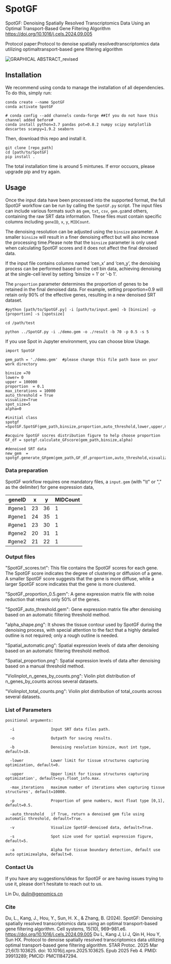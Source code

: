 # SpotGF
SpotGF: Denoising Spatially Resolved Transcriptomics Data Using an Optimal Transport-Based Gene Filtering Algorithm
https://doi.org/10.1016/j.cels.2024.09.005

Protocol paper:Protocol to denoise spatially resolvedtranscriptomics data utilizing optimaltransport-based gene filtering algorithm

![GRAPHICAL ABSTRACT_revised](https://github.com/user-attachments/assets/d1e78bc1-85d0-4e06-85be-28da83cbb0e2)


## Installation
We recommend using conda to manage the installation of all dependencies. To do this, simply run:

```
conda create --name SpotGF
conda activate SpotGF

# conda config --add channels conda-forge ##If you do not have this channel added before#
conda install python=3.7 pandas pot=0.8.2 numpy scipy matplotlib descartes scanpy=1.9.2 seaborn
```

Then, download this repo and install it.
```
git clone [repo_path]
cd [path/to/SpotGF]
pip install .
```

The total installation time is around 5 mintunes. If error occuors, please upgrade pip and try again.


## Usage
Once the input data have been processed into the supported format, the full SpotGF workflow can be run by calling the `SpotGF.py` script. The input files can include various formats such as `gem`, `txt`, `csv`, `gem.gz`and others, containing the raw SRT data information. These files must contain specific columns including `geneID`, `x`, `y`, `MIDCount`. 

The denoising resolution can be adjusted using the `binsize` parameter. A smaller `binsize` will result in a finer denoising effect but will also increase the processing time.Please note that the `binsize` parameter is only used when calculating SpotGF scores and it does not affect the final denoised data. 

If the input file contains columns named ‘cen_x’ and ‘cen_y’, the denoising process can be performed based on the cell bin data, achieving denoising at the single-cell level by setting ‘binsize = 1’ or ‘-b 1’.

The `proportion` parameter determines the proportion of genes to be retained in the final denoised data. For example, setting proportion=0.9 will retain only 90% of the effective genes, resulting in a new denoised SRT dataset. 


```
#python [path/to/SpotGF.py] -i [path/to/input.gem] -b [binsize] -p [proportion] -s [spotsize]

cd /path/test

python ../SpotGF.py -i ./demo.gem -o ./result -b 70 -p 0.5 -s 5
```

If you use Spot in Jupyter environment, you can choose blow Usage.

```
import SpotGF	

gem_path = './demo.gem'  #please change this file path base on your work directory

binsize =70
lower= 0
upper = 100000
proportion  = 0.1
max_iterations = 10000
auto_threshold = True
visualize=True
spot_size=5
alpha=0

#initial class
spotgf =SpotGF.SpotGF(gem_path,binsize,proportion,auto_threshold,lower,upper,max_iterations,output,visualize,spot_size,alpha)

#acquire SpotGF socres distribution figure to help choose proportion 
GF_df = spotgf.calculate_GFscore(gem_path,binsize,alpha)

#denoised SRT data
new_gem  = spotgf.generate_GFgem(gem_path,GF_df,proportion,auto_threshold,visualize,spot_size)
```


### Data preparation
SpotGF workflow requires one mandatory files, a `input.gem` (with "\t" or "," as the delimiter) for gene expression data,

|geneID|x|y|MIDCount|
|-----|-----|-----|-----|
|#gene1|23|36|1|
|#gene1|24|35|1|
|#gene1|23|30|1|
|#gene2|20|31|1|
|#gene2|21|22|1|


### Output files
"SpotGF_scores.txt": This file contains the SpotGF scores for each gene. The SpotGF score indicates the degree of clustering or diffusion of a gene. A smaller SpotGF score suggests that the gene is more diffuse, while a larger SpotGF score indicates that the gene is more clustered.

"SpotGF_proportion_0.5.gem": A gene expression matrix file with noise reduction that retains only 50% of the genes.

"SpotGF_auto_threshold.gem": Gene expression matrix file after denoising based on an automatic filtering threshold method.

"alpha_shape.png": It shows the tissue contour used by SpotGF during the denoising process, with special attention to the fact that a highly detailed outline is not required; only a rough outline is needed.

"Spatial_automatic.png": Spatial expression levels of data after denoising based on an automatic filtering threshold method.

"Spatial_proportion.png": Spatial expression levels of data after denoising based on a manual threshold method.

"Violinplot_n_genes_by_counts.png": Violin plot distribution of n_genes_by_counts across several datasets.

"Violinplot_total_counts.png": Violin plot distribution of total_counts across several datasets.


### List of Parameters
```
positional arguments:

  -i                Input SRT data files path.

  -o                Outpath for saving results.
    
  -b                Denoising resolution binsize, must int type, default=10.

  -lower            Lower limit for tissue structures capturing optimization, default=0.

  -upper            Upper limit for tissue structures capturing optimization', default=sys.float_info.max.

  -max_iterations   maximum number of iterations when capturing tissue structures', default=10000.

  -p                Proportion of gene numbers, must float type [0,1], default=0.5.

  -auto_threshold   if True, return a denoised gem file using automatic threshold, default=True.

  -v                Visualize SpotGF-denoised data, default=True.

  -s                Spot size used for spatial expression figure, default=5.

  -a                Alpha for tissue boundary detection, default use auto optimizealpha, default=0.
```

### Contact Us
If you have any suggestions/ideas for SpotGF or are having issues trying to use it, please don't hesitate to reach out to us.

Lin Du, dulin@genomics.cn 


### Cite
Du, L., Kang, J., Hou, Y., Sun, H. X., & Zhang, B. (2024). SpotGF: Denoising spatially resolved transcriptomics data using an optimal transport-based gene filtering algorithm. Cell systems, 15(10), 969–981.e6. https://doi.org/10.1016/j.cels.2024.09.005
Du L, Kang J, Li J, Qin H, Hou Y, Sun HX. Protocol to denoise spatially resolved transcriptomics data utilizing optimal transport-based gene filtering algorithm. STAR Protoc. 2025 Mar 21;6(1):103625. doi: 10.1016/j.xpro.2025.103625. Epub 2025 Feb 4. PMID: 39913289; PMCID: PMC11847294.
